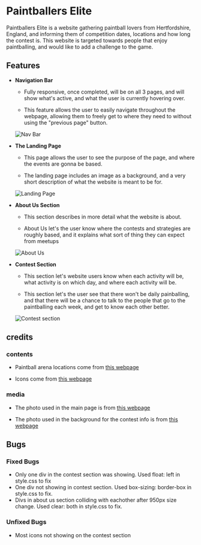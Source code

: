 # Paintballers Elite
Paintballers Elite is a website gathering paintball lovers from Hertfordshire, England, and informing them of competition dates, locations and how long the contest is. This website is targeted towards people that enjoy paintballing, and would like to add a challenge to the game.

## Features

- __Navigation Bar__

    - Fully responsive, once completed, will be on all 3 pages, and will show what's active, and what the user is currently hovering over.

    - This feature allows the user to easily navigate throughout the webpage, allowing them to freely get to where they need to without using the "previous page" button.

    ![Nav Bar](https://github.com/Dylan097/Project_1/main/media/Project_1_nav.png)

- __The Landing Page__

    - This page allows the user to see the purpose of the page, and where the events are gonna be based.

    - The landing page includes an image as a background, and a very short description of what the website is meant to be for.

    ![Landing Page](https://github.com/Dylan097/Project_1/main/media/Project_1_landing_page.png)

- __About Us Section__

    - This section describes in more detail what the website is about.

    - About Us let's the user know where the contests and strategies are roughly based, and it explains what sort of thing they can expect from meetups

    ![About Us](https://github.com/Dylan097/Project_1/main/media/Project_1_about_us.png)

- __Contest Section__

    - This section let's website users know when each activity will be, what activity is on which day, and where each activity will be.

    - This section let's the user see that there won't be daily painballing, and that there will be a chance to talk to the people that go to the paintballing each week, and get to know each other better.

    ![Contest section](https://github.com/Dylan097/Project_1/main/media/Project_1_contest.png)

## credits

### contents

- Paintball arena locations come from [this webpage](https://go-ballistic.co.uk/en/index)

- Icons come from [this webpage](https://fontawesome.com/)

### media

- The photo used in the main page is from [this webpage](https://as1.ftcdn.net/v2/jpg/02/23/35/22/1000_F_223352240_YxbaMMwLbFTOFTds14Zrz0Aalk0epBBD.jpg)

- The photo used in the background for the contest info is from [this webpage](https://www.oakerwoodleisure.co.uk/app/uploads/2021/07/2-1800x750.jpeg)

## Bugs

### Fixed Bugs

- Only one div in the contest section was showing. Used float: left in style.css to fix
- One div not showing in contest section. Used box-sizing: border-box in style.css to fix.
- Divs in about us section colliding with eachother after 950px size change. Used clear: both in style.css to fix.

### Unfixed Bugs

- Most icons not showing on the contest section